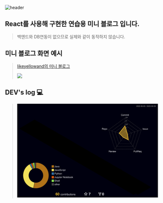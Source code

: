 <div align="left">
  
![header](https://capsule-render.vercel.app/api?type=waving&color=timeGradient&text=Welcome%20to%20likeyellow's%20GitHub%20👋&animation=twinkling&fontSize=35&fontAlignY=40&fontAlign=50&height=250)
  
## React를 사용해 구현한 연습용 미니 블로그 입니다.
> 백엔드와 DB연동이 없으므로 실제와 같이 동작하지 않습니다.


## 미니 블로그 화면 예시
> [likeyellowand의 미니 블로그](https://likeyellow.github.io/mini-blog/)
> <div><img src="https://github.com/likeyellow/mini-blog/assets/38120188/89c197e7-43eb-42d9-9332-e6471b379613" width="500" /></div>


## DEV's log 💻
> ![](./profile-3d-contrib/profile-night-rainbow.svg)
